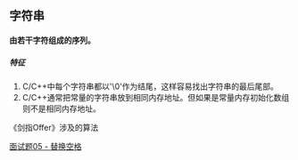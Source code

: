 ## 字符串

#### 由若干字符组成的序列。



##### 特征

1. C/C++中每个字符串都以'\0'作为结尾，这样容易找出字符串的最后尾部。
2. C/C++通常把常量的字符串放到相同内存地址。但如果是常量内存初始化数组则不是相同内存地址。



《剑指Offer》涉及的算法

[面试题05 - 替换空格]([https://github.com/tangshenghao/iOSInterviewNotes/blob/master/%E6%95%B0%E6%8D%AE%E7%BB%93%E6%9E%84%26%E7%AE%97%E6%B3%95/%E5%AD%97%E7%AC%A6%E4%B8%B2/%E9%9D%A2%E8%AF%95%E9%A2%9805-%E6%9B%BF%E6%8D%A2%E7%A9%BA%E6%A0%BC.playground/Contents.swift](https://github.com/tangshenghao/iOSInterviewNotes/blob/master/数据结构%26算法/字符串/面试题05-替换空格.playground/Contents.swift))

